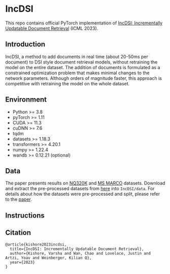 # IncDSI

This repo contains official PyTorch implementation of [IncDSI: Incrementally Updatable Document Retrieval](http://proceedings.mlr.press/v202/kishore23a/kishore23a.pdf) (ICML 2023).

## Introduction
IncDSI, a method to add documents in real time (about 20-50ms per document) to DSI style document retrieval models, without retraining the model on the entire dataset.  The addition of documents is formulated as a constrained optimization
problem that makes minimal changes to the network parameters. Although orders of magnitude faster, this approach is competitive with retraining the model on the whole dataset.


## Environment
- Python >= 3.8
- pyTorch >= 1.11
- CUDA >= 11.3
- cuDNN >= 7.6
- tqdm
- datasets >= 1.18.3
- transformers >= 4.20.1
- numpy >= 1.22.4
- wandb >= 0.12.21 (optional)

## Data
The paper presents results on [NQ320K](https://ai.google.com/research/NaturalQuestions) and [MS MARCO](https://microsoft.github.io/msmarco/) datasets. Download and extract the pre-processed datasets from [here](https://drive.google.com/drive/folders/1JB-DVA3hrk9gIQlTIfRhnGFq5lgZo400?usp=sharing) into `IncDSI/data`. For details about how the datasets were pre-processed and split, please refer to the [paper](http://proceedings.mlr.press/v202/kishore23a/kishore23a.pdf).

## Instructions

## Citation
```
@article{kishore2023incdsi,
  title={IncDSI: Incrementally Updatable Document Retrieval},
  author={Kishore, Varsha and Wan, Chao and Lovelace, Justin and Artzi, Yoav and Weinberger, Kilian Q},
  year={2023}
}
```
